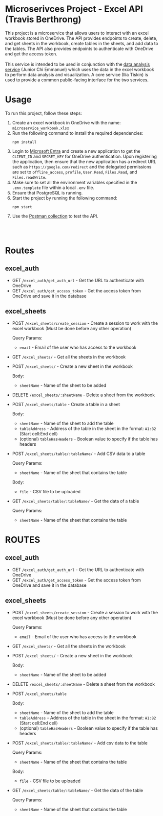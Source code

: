 # Microserivces Project - Excel API (Travis Berthrong)
This project is a microservice that allows users to interact with an excel workbook stored in OneDrive.
The API provides endpoints to create, delete, and get sheets in the workbook, create tables in the sheets, and add data to the tables.
The API also provides endpoints to authenticate with OneDrive and get the access token.
</br> 
</br>
This service is intended to be used in conjunction with the [data analysis service](https://github.com/chiemmanuel/analyticservice) (Junior Chi Emmanuel) which uses the data in the excel workbook to perform data analysis and visualization. A core service (Ilia Tiskin) is used to provide a common public-facing interface for the two services.


# Usage

To run this project, follow these steps:

1. Create an excel workbook in OneDrive with the name: `microservice_workbook.xlsx`
2. Run the following command to install the required dependencies:
    ```
    npm install
    ```
3. Login to [Microsoft Entra](https://entra.microsoft.com/) and create a new application to get the `CLIENT_ID` and `SECRET_KEY` for OneDrive authentication. Upon registering the application, then ensure that the new application has a redirect URL such as `https://google.com/redirect` and the delegated permissions are set to `offline_access`, `profile`, `User.Read`, `Files.Read`, and `Files.readWrite`.
4. Make sure to set all the environment variables specified in the `.env.template` file within a local `.env` file.
5. Ensure that PostgreSQL is running.
6. Start the project by running the following command:
    ```
    npm start
    ```
7. Use the [Postman collection](https://speeding-shuttle-145414.postman.co/workspace/New-Team-Workspace~9bbc6a62-0def-40d9-bad3-56959c01b44b/collection/32573845-2bccb303-05c6-40f4-a20c-69393dea7322?action=share&creator=32573845) to test the API.

</br>
</br>

# Routes

## excel_auth

- GET `/excel_auth/get_auth_url` - Get the URL to authenticate with OneDrive
- GET `/excel_auth/get_access_token` - Get the access token from OneDrive and save it in the database

## excel_sheets 

- POST `/excel_sheets/create_session` - Create a session to work with the excel workbook (Must be done before any other operation)

     Query Params: 
     - `email` - Email of the user who has access to the workbook

- GET `/excel_sheets/` - Get all the sheets in the workbook
- POST `/excel_sheets/` - Create a new sheet in the workbook

     Body: 
     - `sheetName` - Name of the sheet to be added

- DELETE `/excel_sheets/:sheetName` - Delete a sheet from the workbook

- POST `/excel_sheets/table` - Create a table in a sheet

     Body:
     - `sheetName` - Name of the sheet to add the table
     - `tableAddress` - Address of the table in the sheet in the format: `A1:B2` (Start cell:End cell)
     - (optional) `tableHasHeaders` - Boolean value to specify if the table has headers 

- POST `/excel_sheets/table/:tableName/` - Add CSV data to a table

     Query Params:
     - `sheetName` - Name of the sheet that contains the table

     Body:
     - `file` - CSV file to be uploaded

- GET `/excel_sheets/table/:tableName/` - Get the data of a table
     
     Query Params:
     - `sheetName` - Name of the sheet that contains the table

# ROUTES

## excel_auth

- GET `/excel_auth/get_auth_url` - Get the URL to authenticate with OneDrive
- GET `/excel_auth/get_access_token` - Get the access token from OneDrive and save it in the database

## excel_sheets 

- POST `/excel_sheets/create_session` - Create a session to work with the excel workbook (Must be done before any other operation)

    Query Params: 
    - `email` - Email of the user who has access to the workbook
- GET `/excel_sheets/` - Get all the sheets in the workbook
- POST `/excel_sheets/` - Create a new sheet in the workbook

    Body: 
    - `sheetName` - Name of the sheet to be added

- DELETE `/excel_sheets/:sheetName` - Delete a sheet from the workbook

- POST `/excel_sheets/table`

    Body:
    - `sheetName` - Name of the sheet to add the table
    - `tableAddress` - Address of the table in the sheet in the format: `A1:B2` (Start cell:End cell)
    - (optional) `tableHasHeaders` - Boolean value to specify if the table has headers 

- POST `/excel_sheets/table/:tableName/` - Add csv data to the table

    Query Params:
    - `sheetName` - Name of the sheet that contains the table

    Body:
    - `file` - CSV file to be uploaded

- GET `/excel_sheets/table/:tableName/` - Get the data of the table
    
    Query Params:
    - `sheetName` - Name of the sheet that contains the table




